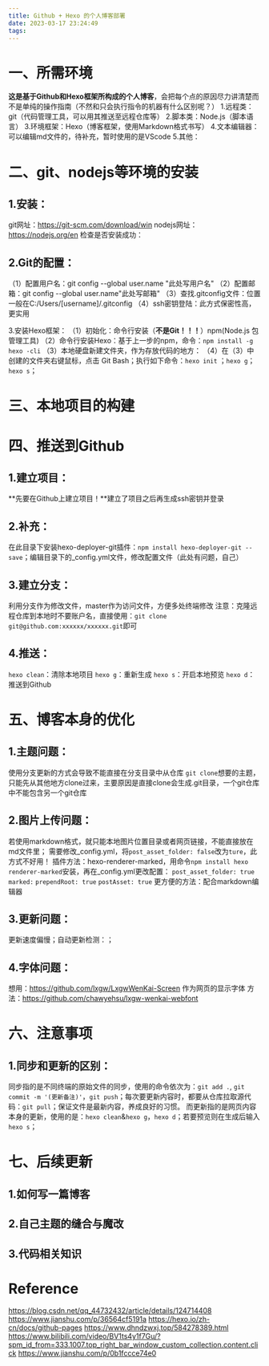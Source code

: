 ```yaml
---
title: Github + Hexo 的个人博客部署
date: 2023-03-17 23:24:49
tags:
---
```

一、所需环境
====

**这是基于Github和Hexo框架所构成的个人博客**，会把每个点的原因尽力讲清楚而不是单纯的操作指南（不然和只会执行指令的机器有什么区别呢？）
1.远程类：git（代码管理工具，可以用其推送至远程仓库等）
2.脚本类：Node.js（脚本语言）
3.环境框架：Hexo（博客框架，使用Markdown格式书写）
4.文本编辑器：可以编辑md文件的，待补充，暂时使用的是VScode
5.其他：

二、git、nodejs等环境的安装
====

1.安装：
---

git网址：https://git-scm.com/download/win
nodejs网址：https://nodejs.org/en
检查是否安装成功：

2.Git的配置：
---

（1）配置用户名：git config --global user.name "此处写用户名"
（2）配置邮箱：git config --global user.name"此处写邮箱"
（3）查找.gitconfig文件：位置一般在C:/Users/[username]/.gitconfig
（4）ssh密钥登陆：此方式保密性高，更实用

3.安装Hexo框架：
（1）初始化：命令行安装（**不是Git！！！**）npm(Node.js 包管理工具)
（2）命令行安装Hexo：基于上一步的npm，命令：`npm install -g hexo -cli`
（3）本地硬盘新建文件夹，作为存放代码的地方：
（4）在（3）中创建的文件夹右键鼠标，点击 Git Bash；执行如下命令：`hexo init` ；`hexo g`； `hexo s`；

三、本地项目的构建
=====


四、推送到Github
======

1.建立项目：
---

**先要在Github上建立项目！**建立了项目之后再生成ssh密钥并登录

2.补充：
---
在此目录下安装hexo-deployer-git插件：`npm install hexo-deployer-git --save`；编辑目录下的_config.yml文件，修改配置文件（此处有问题，自己）

3.建立分支：
---
利用分支作为修改文件，master作为访问文件，方便多处终端修改
注意：克隆远程仓库到本地时不要账户名，直接使用：`git clone git@github.com:xxxxxx/xxxxxx.git`即可

4.推送：
---

`hexo clean`：清除本地项目
`hexo g`：重新生成
`hexo s`：开启本地预览
`hexo d`：推送到Github

五、博客本身的优化
=======

1.主题问题：
---

使用分支更新的方式会导致不能直接在分支目录中从仓库 `git clone`想要的主题，只能先从其他地方clone过来，主要原因是直接clone会生成.git目录，一个git仓库中不能包含另一个git仓库

2.图片上传问题：
---

若使用markdown格式，就只能本地图片位置目录或者网页链接，不能直接放在md文件里；
需要修改_config.yml，将`post_asset_folder: false`改为`ture`，此方式不好用！
插件方法：hexo-renderer-marked，用命令`npm install hexo renderer-marked`安装，再在_config.yml更改配置：
`post_asset_folder: true`
`marked:`
  `prependRoot: true`
  `postAsset: true`
更方便的方法：配合markdown编辑器

3.更新问题：
---

更新速度偏慢；自动更新检测：；

4.字体问题：
---

想用：https://github.com/lxgw/LxgwWenKai-Screen 作为网页的显示字体
方法：https://github.com/chawyehsu/lxgw-wenkai-webfont

六、注意事项
======

1.同步和更新的区别：
---

同步指的是不同终端的原始文件的同步，使用的命令依次为：`git add .`, `git commit -m '(更新备注)'`，`git push`；每次要更新内容时，都要从仓库拉取源代码：`git pull`；保证文件是最新内容，养成良好的习惯。
而更新指的是网页内容本身的更新，使用的是：`hexo clean`&`hexo g`，`hexo d`；若要预览则在生成后输入`hexo s`；

七、后续更新
=======

1.如何写一篇博客
---
2.自己主题的缝合与魔改
---
3.代码相关知识
---
Reference
=======

https://blog.csdn.net/qq_44732432/article/details/124714408
https://www.jianshu.com/p/36564cf5191a
https://hexo.io/zh-cn/docs/github-pages
https://www.dhndzwxj.top/584278389.html
https://www.bilibili.com/video/BV1ts4y1f7Gu/?spm_id_from=333.1007.top_right_bar_window_custom_collection.content.click
https://www.jianshu.com/p/0b1fccce74e0